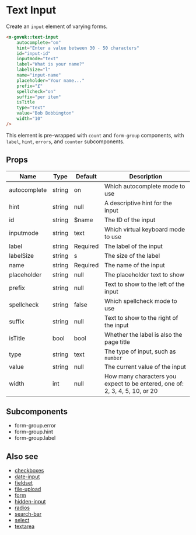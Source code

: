 # Text Input

Create an `input` element of varying forms.

```html
<x-govuk::text-input
    autocomplete="on"
    hint="Enter a value between 30 - 50 characters"
    id="input-id"
    inputmode="text"
    label="What is your name?"
    labelSize="l"
    name="input-name"
    placeholder="Your name..."
    prefix="£"
    spellcheck="on"
    suffix="per item"
    isTitle
    type="text"
    value="Bob Bobbington"
    width="10"
/>
```

This element is pre-wrapped with `count` and `form-group` components, with `label`, `hint`, `errors`, and `counter` subcomponents.

## Props

| Name         | Type   | Default  | Description |
| ------------ | ------ | -------- | ----------- |
| autocomplete | string | on       | Which autocomplete mode to use |
| hint         | string | null     | A descriptive hint for the input |
| id           | string | $name    | The ID of the input |
| inputmode    | string | text     | Which virtual keyboard mode to use |
| label        | string | Required | The label of the input |
| labelSize    | string | s        | The size of the label |
| name         | string | Required | The name of the input |
| placeholder  | string | null     | The placeholder text to show |
| prefix       | string | null     | Text to show to the left of the input |
| spellcheck   | string | false    | Which spellcheck mode to use |
| suffix       | string | null     | Text to show to the right of the input |
| isTitle      | bool   | bool     | Whether the label is also the page title |
| type         | string | text     | The type of input, such as `number` |
| value        | string | null     | The current value of the input |
| width        | int    | null     | How many characters you expect to be entered, one of: 2, 3, 4, 5, 10, or 20  |

## Subcomponents

* form-group.error
* form-group.hint
* form-group.label

## Also see

* [checkboxes](checkboxes.md)
* [date-input](date-input.md)
* [fieldset](fieldset.md)
* [file-upload](file-upload.md)
* [form](form.md)
* [hidden-input](hidden-input.md)
* [radios](radios.md)
* [search-bar](search-bar.md)
* [select](select.md)
* [textarea](textarea.md)
